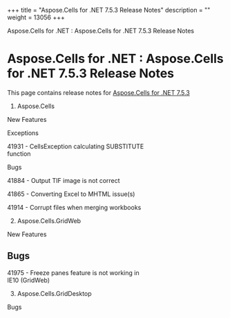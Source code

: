 +++
title = "Aspose.Cells for .NET 7.5.3 Release Notes" 
description = "" 
weight = 13056 
+++

Aspose.Cells for .NET : Aspose.Cells for .NET 7.5.3 Release Notes  

# Aspose.Cells for .NET : Aspose.Cells for .NET 7.5.3 Release Notes


This page contains release notes for [Aspose.Cells for .NET 7.5.3](http://www.aspose.com/downloads/cells/net/new-releases/aspose.cells-for-.net-7.5.3/)

1) Aspose.Cells

New Features

Exceptions

41931 - CellsException calculating SUBSTITUTE  
function

Bugs

41884 - Output TIF image is not correct

41865 - Converting Excel to MHTML issue(s)

41914 - Corrupt files when merging workbooks

2) Aspose.Cells.GridWeb

New Features

## Bugs

41975 - Freeze panes feature is not working in  
IE10 (GridWeb)

3) Aspose.Cells.GridDesktop

Bugs

